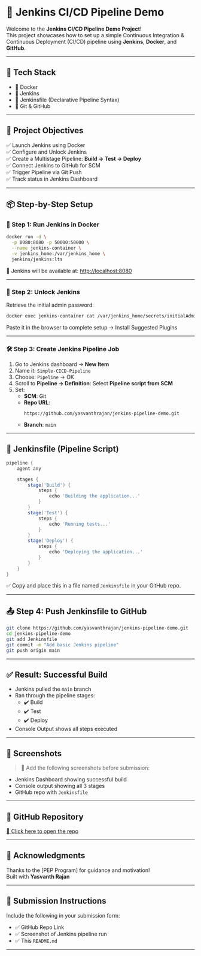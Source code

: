 # 🚀 Jenkins CI/CD Pipeline Demo

Welcome to the **Jenkins CI/CD Pipeline Demo Project**!  
This project showcases how to set up a simple Continuous Integration & Continuous Deployment (CI/CD) pipeline using **Jenkins**, **Docker**, and **GitHub**.

---

## 🧩 Tech Stack

- 🐳 Docker  
- 🧪 Jenkins  
- 🧾 Jenkinsfile (Declarative Pipeline Syntax)  
- 🐙 Git & GitHub

---

## 🎯 Project Objectives

✅ Launch Jenkins using Docker  
✅ Configure and Unlock Jenkins  
✅ Create a Multistage Pipeline: **Build → Test → Deploy**  
✅ Connect Jenkins to GitHub for SCM  
✅ Trigger Pipeline via Git Push  
✅ Track status in Jenkins Dashboard  

---

## 📦 Step-by-Step Setup

### 🐳 Step 1: Run Jenkins in Docker

```bash
docker run -d \
  -p 8080:8080 -p 50000:50000 \
  --name jenkins-container \
  -v jenkins_home:/var/jenkins_home \
  jenkins/jenkins:lts
```

📍 Jenkins will be available at: [http://localhost:8080](http://localhost:8080)

---

### 🔐 Step 2: Unlock Jenkins

Retrieve the initial admin password:

```bash
docker exec jenkins-container cat /var/jenkins_home/secrets/initialAdminPassword
```

Paste it in the browser to complete setup → Install Suggested Plugins

---

### 🛠️ Step 3: Create Jenkins Pipeline Job

1. Go to Jenkins dashboard → **New Item**
2. Name it: `Simple-CICD-Pipeline`
3. Choose: `Pipeline` → OK
4. Scroll to **Pipeline → Definition**: Select **Pipeline script from SCM**
5. Set:
   - **SCM**: Git  
   - **Repo URL**:  
     ```
     https://github.com/yasvanthrajan/jenkins-pipeline-demo.git
     ```
   - **Branch**: `main`

---

## 📝 Jenkinsfile (Pipeline Script)

```groovy
pipeline {
    agent any

    stages {
        stage('Build') {
            steps {
                echo 'Building the application...'
            }
        }
        stage('Test') {
            steps {
                echo 'Running tests...'
            }
        }
        stage('Deploy') {
            steps {
                echo 'Deploying the application...'
            }
        }
    }
}
```

✅ Copy and place this in a file named `Jenkinsfile` in your GitHub repo.

---

## 📤 Step 4: Push Jenkinsfile to GitHub

```bash
git clone https://github.com/yasvanthrajan/jenkins-pipeline-demo.git
cd jenkins-pipeline-demo
git add Jenkinsfile
git commit -m "Add basic Jenkins pipeline"
git push origin main
```

---

## ✅ Result: Successful Build

- Jenkins pulled the `main` branch
- Ran through the pipeline stages:
  - ✔️ Build
  - ✔️ Test
  - ✔️ Deploy
- Console Output shows all steps executed

---

## 📸 Screenshots

> 📌 Add the following screenshots before submission:
- Jenkins Dashboard showing successful build
- Console output showing all 3 stages
- GitHub repo with `Jenkinsfile`

---

## 🔗 GitHub Repository

[📂 Click here to open the repo](https://github.com/yasvanthrajan/jenkins-pipeline-demo)

---

## 🙌 Acknowledgments

Thanks to the [PEP Program] for guidance and motivation!  
Built with **Yasvanth Rajan**

---

## 📝 Submission Instructions

Include the following in your submission form:
- ✅ GitHub Repo Link
- ✅ Screenshot of Jenkins pipeline run
- ✅ This `README.md`

---
